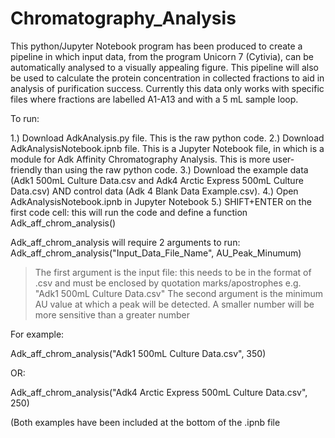 # Chromatography_Analysis

This python/Jupyter Notebook program has been produced to create a pipeline in which input data, from the program Unicorn 7 (Cytivia), can be automatically analysed to a visually appealing figure. This pipeline will also be used to calculate the protein concentration in collected fractions to aid in analysis of purification success. Currently this data only works with specific files where fractions are labelled A1-A13 and with a 5 mL sample loop.

To run:

  1.) Download AdkAnalysis.py file. This is the raw python code.
  2.) Download AdkAnalysisNotebook.ipnb file. This is a Jupyter Notebook file, in which is a module for Adk Affinity Chromatography Analysis. This is more user-friendly than using       the raw python code.
  3.) Download the example data (Adk1 500mL Culture Data.csv and Adk4 Arctic Express 500mL Culture Data.csv) AND control data (Adk 4 Blank Data Example.csv).
  4.) Open AdkAnalysisNotebook.ipnb in Jupyter Notebook
  5.) SHIFT+ENTER on the first code cell: this will run the code and define a function Adk_aff_chrom_analysis()

Adk_aff_chrom_analysis will require 2 arguments to run: Adk_aff_chrom_analysis("Input_Data_File_Name", AU_Peak_Minumum)
  > The first argument is the input file: this needs to be in the format of .csv and must be enclosed by quotation marks/apostrophes e.g. "Adk1 500mL Culture Data.csv"
  > The second argument is the minimum AU value at which a peak will be detected. A smaller number will be more sensitive than a greater number
  
For example:
  
  Adk_aff_chrom_analysis("Adk1 500mL Culture Data.csv", 350)
  
  OR:
  
  Adk_aff_chrom_analysis("Adk4 Arctic Express 500mL Culture Data.csv", 250)
  
  (Both examples have been included at the bottom of the .ipnb file
  
